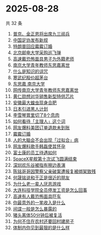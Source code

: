 # 2025-08-28

共 32 条

<!-- BEGIN -->
<!-- 最后更新时间 Thu Aug 28 2025 19:17:00 GMT+0800 (China Standard Time) -->

1. [普京、金正恩将出席九三阅兵](https://www.zhihu.com/search?q=%E6%99%AE%E4%BA%AC%E3%80%81%E9%87%91%E6%AD%A3%E6%81%A9%E5%B0%86%E5%87%BA%E5%B8%AD%E4%B9%9D%E4%B8%89%E9%98%85%E5%85%B5)
1. [中国足协发布新规](https://www.zhihu.com/search?q=%E4%B8%AD%E5%9B%BD%E8%B6%B3%E5%8D%8F%E5%8F%91%E5%B8%83%E6%96%B0%E8%A7%84)
1. [特朗普回应霉霉订婚](https://www.zhihu.com/search?q=%E7%89%B9%E6%9C%97%E6%99%AE%E5%9B%9E%E5%BA%94%E9%9C%89%E9%9C%89%E8%AE%A2%E5%A9%9A)
1. [北京邮电大学采购巡飞弹](https://www.zhihu.com/search?q=%E5%8C%97%E4%BA%AC%E9%82%AE%E7%94%B5%E5%A4%A7%E5%AD%A6%E9%87%87%E8%B4%AD%E5%B7%A1%E9%A3%9E%E5%BC%B9)
1. [高速戴恐怖面具男子为外籍老师](https://www.zhihu.com/search?q=%E9%AB%98%E9%80%9F%E6%88%B4%E6%81%90%E6%80%96%E9%9D%A2%E5%85%B7%E7%94%B7%E5%AD%90%E4%B8%BA%E5%A4%96%E7%B1%8D%E8%80%81%E5%B8%88)
1. [南京大学青年教师东思嘉离世](https://www.zhihu.com/search?q=%E5%8D%97%E4%BA%AC%E5%A4%A7%E5%AD%A6%E9%9D%92%E5%B9%B4%E6%95%99%E5%B8%88%E4%B8%9C%E6%80%9D%E5%98%89%E7%A6%BB%E4%B8%96)
1. [什么是知识的诅咒](https://www.zhihu.com/search?q=%E4%BB%80%E4%B9%88%E6%98%AF%E7%9F%A5%E8%AF%86%E7%9A%84%E8%AF%85%E5%92%92)
1. [寒武纪股价超茅台](https://www.zhihu.com/search?q=%E5%AF%92%E6%AD%A6%E7%BA%AA%E8%82%A1%E4%BB%B7%E8%B6%85%E8%8C%85%E5%8F%B0)
1. [东思嘉 南京大学](https://www.zhihu.com/search?q=%E4%B8%9C%E6%80%9D%E5%98%89%20%E5%8D%97%E4%BA%AC%E5%A4%A7%E5%AD%A6)
1. [网传南京大学青年教师东思嘉离世](https://www.zhihu.com/search?q=%E7%BD%91%E4%BC%A0%E5%8D%97%E4%BA%AC%E5%A4%A7%E5%AD%A6%E9%9D%92%E5%B9%B4%E6%95%99%E5%B8%88%E4%B8%9C%E6%80%9D%E5%98%89%E7%A6%BB%E4%B8%96)
1. [黄仁勋想对华销售新型特供芯片](https://www.zhihu.com/search?q=%E9%BB%84%E4%BB%81%E5%8B%8B%E6%83%B3%E5%AF%B9%E5%8D%8E%E9%94%80%E5%94%AE%E6%96%B0%E5%9E%8B%E7%89%B9%E4%BE%9B%E8%8A%AF%E7%89%87)
1. [安徽最大蝗虫现身合肥](https://www.zhihu.com/search?q=%E5%AE%89%E5%BE%BD%E6%9C%80%E5%A4%A7%E8%9D%97%E8%99%AB%E7%8E%B0%E8%BA%AB%E5%90%88%E8%82%A5)
1. [日本引进黑人计划](https://www.zhihu.com/search?q=%E6%97%A5%E6%9C%AC%E5%BC%95%E8%BF%9B%E9%BB%91%E4%BA%BA%E8%AE%A1%E5%88%92)
1. [李雪琴胃里切了8个息肉](https://www.zhihu.com/search?q=%E6%9D%8E%E9%9B%AA%E7%90%B4%E8%83%83%E9%87%8C%E5%88%87%E4%BA%868%E4%B8%AA%E6%81%AF%E8%82%89)
1. [如何看待「主理人」这个词](https://www.zhihu.com/search?q=%E5%A6%82%E4%BD%95%E7%9C%8B%E5%BE%85%E3%80%8C%E4%B8%BB%E7%90%86%E4%BA%BA%E3%80%8D%E8%BF%99%E4%B8%AA%E8%AF%8D)
1. [网友爆料美团订单退款未到账](https://www.zhihu.com/search?q=%E7%BD%91%E5%8F%8B%E7%88%86%E6%96%99%E7%BE%8E%E5%9B%A2%E8%AE%A2%E5%8D%95%E9%80%80%E6%AC%BE%E6%9C%AA%E5%88%B0%E8%B4%A6)
1. [霉霉订婚](https://www.zhihu.com/search?q=%E9%9C%89%E9%9C%89%E8%AE%A2%E5%A9%9A)
1. [人的大脑会不会出现「过拟合」病](https://www.zhihu.com/search?q=%E4%BA%BA%E7%9A%84%E5%A4%A7%E8%84%91%E4%BC%9A%E4%B8%8D%E4%BC%9A%E5%87%BA%E7%8E%B0%E3%80%8C%E8%BF%87%E6%8B%9F%E5%90%88%E3%80%8D%E7%97%85)
1. [网友爆料歌手韩磊使其怀孕](https://www.zhihu.com/search?q=%E7%BD%91%E5%8F%8B%E7%88%86%E6%96%99%E6%AD%8C%E6%89%8B%E9%9F%A9%E7%A3%8A%E4%BD%BF%E5%85%B6%E6%80%80%E5%AD%95)
1. [富士康的员工待遇如何](https://www.zhihu.com/search?q=%E5%AF%8C%E5%A3%AB%E5%BA%B7%E7%9A%84%E5%91%98%E5%B7%A5%E5%BE%85%E9%81%87%E5%A6%82%E4%BD%95)
1. [SpaceX星舰第十次试飞圆满结束](https://www.zhihu.com/search?q=SpaceX%E6%98%9F%E8%88%B0%E7%AC%AC%E5%8D%81%E6%AC%A1%E8%AF%95%E9%A3%9E%E5%9C%86%E6%BB%A1%E7%BB%93%E6%9D%9F)
1. [深圳欢乐谷被指有擦边表演](https://www.zhihu.com/search?q=%E6%B7%B1%E5%9C%B3%E6%AC%A2%E4%B9%90%E8%B0%B7%E8%A2%AB%E6%8C%87%E6%9C%89%E6%93%A6%E8%BE%B9%E8%A1%A8%E6%BC%94)
1. [陈铭哥哥因警察父亲破案遭报复被绑架致残](https://www.zhihu.com/search?q=%E9%99%88%E9%93%AD%E5%93%A5%E5%93%A5%E5%9B%A0%E8%AD%A6%E5%AF%9F%E7%88%B6%E4%BA%B2%E7%A0%B4%E6%A1%88%E9%81%AD%E6%8A%A5%E5%A4%8D%E8%A2%AB%E7%BB%91%E6%9E%B6%E8%87%B4%E6%AE%8B)
1. [何晟铭说和于正是很近的朋友](https://www.zhihu.com/search?q=%E4%BD%95%E6%99%9F%E9%93%AD%E8%AF%B4%E5%92%8C%E4%BA%8E%E6%AD%A3%E6%98%AF%E5%BE%88%E8%BF%91%E7%9A%84%E6%9C%8B%E5%8F%8B)
1. [为什么老一辈人厌恶游戏](https://www.zhihu.com/search?q=%E4%B8%BA%E4%BB%80%E4%B9%88%E8%80%81%E4%B8%80%E8%BE%88%E4%BA%BA%E5%8E%8C%E6%81%B6%E6%B8%B8%E6%88%8F)
1. [大连科技学院全员停发工资是怎么回事](https://www.zhihu.com/search?q=%E5%A4%A7%E8%BF%9E%E7%A7%91%E6%8A%80%E5%AD%A6%E9%99%A2%E5%85%A8%E5%91%98%E5%81%9C%E5%8F%91%E5%B7%A5%E8%B5%84%E6%98%AF%E6%80%8E%E4%B9%88%E5%9B%9E%E4%BA%8B)
1. [高速有人戴恐怖面具吓车](https://www.zhihu.com/search?q=%E9%AB%98%E9%80%9F%E6%9C%89%E4%BA%BA%E6%88%B4%E6%81%90%E6%80%96%E9%9D%A2%E5%85%B7%E5%90%93%E8%BD%A6)
1. [你最意外的一笔收入是什么](https://www.zhihu.com/search?q=%E4%BD%A0%E6%9C%80%E6%84%8F%E5%A4%96%E7%9A%84%E4%B8%80%E7%AC%94%E6%94%B6%E5%85%A5%E6%98%AF%E4%BB%80%E4%B9%88)
1. [间谍一般是怎么暴露的](https://www.zhihu.com/search?q=%E9%97%B4%E8%B0%8D%E4%B8%80%E8%88%AC%E6%98%AF%E6%80%8E%E4%B9%88%E6%9A%B4%E9%9C%B2%E7%9A%84)
1. [猪头离体50分钟后被复活](https://www.zhihu.com/search?q=%E7%8C%AA%E5%A4%B4%E7%A6%BB%E4%BD%9350%E5%88%86%E9%92%9F%E5%90%8E%E8%A2%AB%E5%A4%8D%E6%B4%BB)
1. [为何不住在农村还要回村建房子](https://www.zhihu.com/search?q=%E4%B8%BA%E4%BD%95%E4%B8%8D%E4%BD%8F%E5%9C%A8%E5%86%9C%E6%9D%91%E8%BF%98%E8%A6%81%E5%9B%9E%E6%9D%91%E5%BB%BA%E6%88%BF%E5%AD%90)
1. [体制内你见到最狠的是什么样](https://www.zhihu.com/search?q=%E4%BD%93%E5%88%B6%E5%86%85%E4%BD%A0%E8%A7%81%E5%88%B0%E6%9C%80%E7%8B%A0%E7%9A%84%E6%98%AF%E4%BB%80%E4%B9%88%E6%A0%B7)

<!-- END -->
